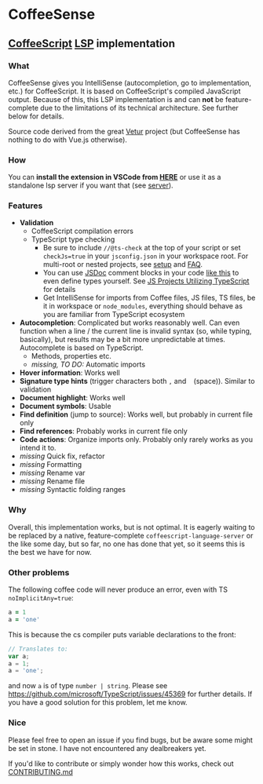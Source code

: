 # CoffeeSense
## [CoffeeScript](https://coffeescript.org) [LSP](https://github.com/microsoft/language-server-protocol) implementation

### What

CoffeeSense gives you IntelliSense (autocompletion, go to implementation, etc.) for CoffeeScript. It is based on CoffeeScript's compiled JavaScript output. Because of this, this LSP implementation is and can **not** be feature-complete due to the limitations of its technical architecture. See further below for details.

Source code derived from the great [Vetur](https://github.com/vuejs/vetur) project (but CoffeeSense has nothing to do with Vue.js otherwise).

### How

You can **install the extension in VSCode from [HERE](https://marketplace.visualstudio.com/items?itemName=phil294.coffeesense)** or use it as a standalone lsp server if you want that (see [server](server/README.md)).

### Features

- **Validation**
  - CoffeeScript compilation errors
  - TypeScript type checking
    - Be sure to include `//@ts-check` at the top of your script or set `checkJs=true` in your `jsconfig.json` in your workspace root. For multi-root or nested projects, see [setup](docs/guide/setup.md) and [FAQ](docs/guide/FAQ.md).
    - You can use [JSDoc](https://www.typescriptlang.org/docs/handbook/jsdoc-supported-types.html) comment blocks in your code [like this](https://github.com/jashkenas/coffeescript/issues/5366) to even define types yourself. See [JS Projects Utilizing TypeScript](https://www.typescriptlang.org/docs/handbook/intro-to-js-ts.html) for details
    - Get IntelliSense for imports from Coffee files, JS files, TS files, be it in workspace or `node_modules`, everything should behave as you are familiar from TypeScript ecosystem
- **Autocompletion**: Complicated but works reasonably well. Can even function when a line / the current line is invalid syntax (so, while typing, basically), but results may be a bit more unpredictable at times. Autocomplete is based on TypeScript.
  - Methods, properties etc.
  - *missing, TO DO:* Automatic imports
- **Hover information**: Works well
- **Signature type hints** (trigger characters both `,` and ` ` (space)). Similar to validation
- **Document highlight**: Works well
- **Document symbols**: Usable
- **Find definition** (jump to source): Works well, but probably in current file only
- **Find references**: Probably works in current file only
- **Code actions**: Organize imports only. Probably only rarely works as you intend it to.
- *missing* Quick fix, refactor
- *missing* Formatting
- *missing* Rename var
- *missing* Rename file
- *missing* Syntactic folding ranges

### Why

Overall, this implementation works, but is not optimal. It is eagerly waiting to be replaced by a native, feature-complete `coffeescript-language-server` or the like some day, but so far, no one has done that yet, so it seems this is the best we have for now.

### Other problems

The following coffee code will never produce an error, even with TS `noImplicitAny=true`:
```coffeescript
a = 1
a = 'one'
```
This is because the cs compiler puts variable declarations to the front:
```js
// Translates to:
var a;
a = 1;
a = 'one';
```
and now `a` is of type `number | string`. Please see https://github.com/microsoft/TypeScript/issues/45369 for further details. If you have a good solution for this problem, let me know.

### Nice

Please feel free to open an issue if you find bugs, but be aware some might be set in stone. I have not encountered any dealbreakers yet.

If you'd like to contribute or simply wonder how this works, check out [CONTRIBUTING.md](CONTRIBUTING.md)